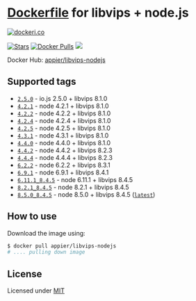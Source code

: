 # [Dockerfile](./Dockerfile) for libvips + node.js
[![dockeri.co](http://dockeri.co/image/appier/libvips-nodejs)](https://registry.hub.docker.com/appier/libvips-nodejs/)

[![ Stars](https://img.shields.io/docker/stars/appier/libvips-nodejs.svg?maxAge=2592000)]()
[![Docker Pulls](https://img.shields.io/docker/pulls/appier/libvips-nodejs.svg?maxAge=2592000)]()
[![](https://images.microbadger.com/badges/image/appier/libvips-nodejs.svg)](https://microbadger.com/images/appier/libvips-nodejs "Get your own image badge on microbadger.com")

Docker Hub: [appier/libvips-nodejs](https://hub.docker.com/r/appier/libvips-nodejs/)

## Supported tags

- [`2.5.0`](https://github.com/appier/dockerfile-libvips-nodejs/tree/2.5.0) - io.js 2.5.0 + libvips 8.1.0
- [`4.2.1`](https://github.com/appier/dockerfile-libvips-nodejs/tree/4.2.1) - node 4.2.1 + libvips 8.1.0
- [`4.2.2`](https://github.com/appier/dockerfile-libvips-nodejs/tree/4.2.2) - node 4.2.2 + libvips 8.1.0
- [`4.2.4`](https://github.com/appier/dockerfile-libvips-nodejs/tree/4.2.4) - node 4.2.4 + libvips 8.1.0
- [`4.2.5`](https://github.com/appier/dockerfile-libvips-nodejs/tree/4.2.5) - node 4.2.5 + libvips 8.1.0
- [`4.3.1`](https://github.com/appier/dockerfile-libvips-nodejs/tree/4.3.1) - node 4.3.1 + libvips 8.1.0
- [`4.4.0`](https://github.com/appier/dockerfile-libvips-nodejs/tree/4.4.0) - node 4.4.0 + libvips 8.1.0
- [`4.4.2`](https://github.com/appier/dockerfile-libvips-nodejs/tree/4.4.2) - node 4.4.2 + libvips 8.2.3
- [`4.4.4`](https://github.com/appier/dockerfile-libvips-nodejs/tree/4.4.4) - node 4.4.4 + libvips 8.2.3
- [`6.2.2`](https://github.com/appier/dockerfile-libvips-nodejs/tree/6.2.2_8.3.1) - node 6.2.2 + libvips 8.3.1
- [`6.9.1`](https://github.com/appier/dockerfile-libvips-nodejs/tree/6.9.1_8.4.1) - node 6.9.1 + libvips 8.4.1
- [`6.11.1_8.4.5`](https://github.com/appier/dockerfile-libvips-nodejs/tree/6.11.1_8.4.5) - node 6.11.1 + libvips 8.4.5
- [`8.2.1_8.4.5`](https://github.com/appier/dockerfile-libvips-nodejs/tree/8.2.1_8.4.5) - node 8.2.1 + libvips 8.4.5
- [`8.5.0_8.4.5`](https://github.com/appier/dockerfile-libvips-nodejs/tree/8.5.0_8.4.5) - node 8.5.0 + libvips 8.4.5 ([`latest`](https://github.com/appier/dockerfile-libvips-nodejs/tree/master))

## How to use

Download the image using:

```bash
$ docker pull appier/libvips-nodejs
# .... pulling down image
```

## License

Licensed under [MIT](http://opensource.org/licenses/mit-license.html)
